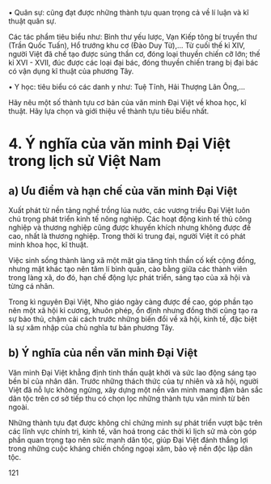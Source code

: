 • Quân sự: cũng đạt được những thành tựu quan trọng cả về lí luận và kĩ thuật quân sự.

Các tác phẩm tiêu biểu như: Bình thư yếu lược, Vạn Kiếp tông bí truyền thư (Trần Quốc Tuấn), Hổ trướng khu cơ (Đào Duy Từ),... Từ cuối thế kỉ XIV, người Việt đã chế tạo được súng thần cơ, đóng loại thuyền chiến cỡ lớn; thế kỉ XVI - XVII, đúc được các loại đại bác, đóng thuyền chiến trang bị đại bác có vận dụng kĩ thuật của phương Tây.

• Y học: tiêu biểu có các danh y như: Tuệ Tĩnh, Hải Thượng Lãn Ông,...

Hãy nêu một số thành tựu cơ bản của văn minh Đại Việt về khoa học, kĩ thuật. Hãy lựa chọn và giới thiệu về thành tựu tiêu biểu nhất.

# 4. Ý nghĩa của văn minh Đại Việt trong lịch sử Việt Nam

## a) Ưu điểm và hạn chế của văn minh Đại Việt

Xuất phát từ nền tảng nghề trồng lúa nước, các vương triều Đại Việt luôn chú trọng phát triển kinh tế nông nghiệp. Các hoạt động kinh tế thủ công nghiệp và thương nghiệp cũng được khuyến khích nhưng không được đề cao, nhất là thương nghiệp. Trong thời kì trung đại, người Việt ít có phát minh khoa học, kĩ thuật.

Việc sinh sống thành làng xã một mặt gia tăng tính thần cố kết cộng đồng, nhưng mặt khác tạo nên tâm lí bình quân, cào bằng giữa các thành viên trong làng xã, do đó, hạn chế động lực phát triển, sáng tạo của xã hội và từng cá nhân.

Trong kì nguyên Đại Việt, Nho giáo ngày càng được đề cao, góp phần tạo nên một xã hội kỉ cương, khuôn phép, ổn định nhưng đồng thời cũng tạo ra sự bảo thủ, chậm cải cách trước những biến đổi về xã hội, kinh tế, đặc biệt là sự xâm nhập của chủ nghĩa tư bản phương Tây.

## b) Ý nghĩa của nền văn minh Đại Việt

Văn minh Đại Việt khẳng định tinh thần quật khởi và sức lao động sáng tạo bền bỉ của nhân dân. Trước những thách thức của tự nhiên và xã hội, người Việt đã nỗ lực không ngừng, xây dựng một nền văn minh mang đậm bản sắc dân tộc trên cơ sở tiếp thu có chọn lọc những thành tựu văn minh từ bên ngoài.

Những thành tựu đạt được không chỉ chứng minh sự phát triển vượt bậc trên các lĩnh vực chính trị, kinh tế, văn hoá trong các thời kì lịch sử mà còn góp phần quan trọng tạo nên sức mạnh dân tộc, giúp Đại Việt đánh thắng lợi trong những cuộc kháng chiến chống ngoại xâm, bảo vệ nền độc lập dân tộc.

121